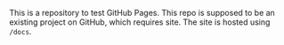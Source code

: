 This is a repository to test GitHub Pages. This repo is supposed to be an existing project on GitHub, which requires site. The site is hosted using `/docs`.
